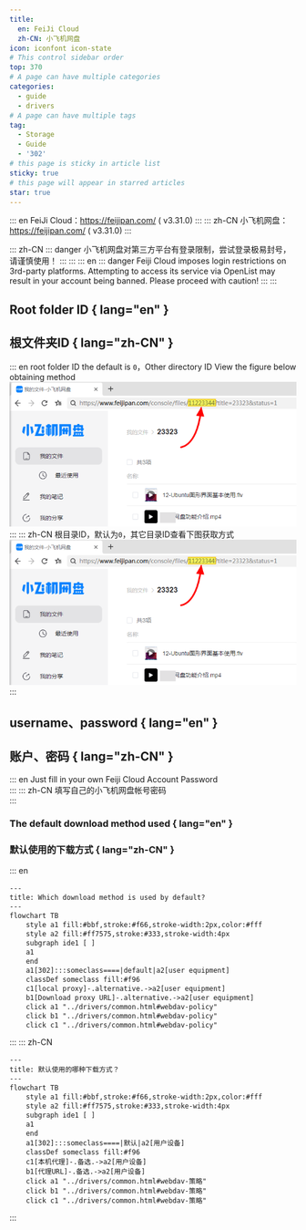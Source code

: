 ```yaml
---
title:
  en: FeiJi Cloud
  zh-CN: 小飞机网盘
icon: iconfont icon-state
# This control sidebar order
top: 370
# A page can have multiple categories
categories:
  - guide
  - drivers
# A page can have multiple tags
tag:
  - Storage
  - Guide
  - '302'
# this page is sticky in article list
sticky: true
# this page will appear in starred articles
star: true
---
```


::: en
FeiJi Cloud：https://feijipan.com/ ( v3.31.0)
:::
::: zh-CN
小飞机网盘：https://feijipan.com/ ( v3.31.0)
:::

::: zh-CN
::: danger
小飞机网盘对第三方平台有登录限制，尝试登录极易封号，请谨慎使用！
:::
:::
::: en
::: danger
Feiji Cloud imposes login restrictions on 3rd-party platforms. Attempting to access its service via OpenList may result in your account being banned. Please proceed with caution!
:::
:::

## **Root folder ID** { lang="en" }

## **根文件夹ID** { lang="zh-CN" }

::: en
root folder ID the default is `0`，Other directory ID View the figure below obtaining method
<img src="/img/drivers/feiji/feiji.png" alt="FeiJi folder_id" />
<br/>
:::
::: zh-CN
根目录ID，默认为`0`，其它目录ID查看下图获取方式
<img src="/img/drivers/feiji/feiji.png" alt="FeiJi folder_id" />
<br/>
:::

## **username、password** { lang="en" }

## **账户、密码** { lang="zh-CN" }

::: en
Just fill in your own Feiji Cloud Account Password
<br/>
:::
::: zh-CN
填写自己的小飞机网盘帐号密码
<br/>
:::

### **The default download method used** { lang="en" }

### **默认使用的下载方式** { lang="zh-CN" }

::: en

```mermaid
---
title: Which download method is used by default?
---
flowchart TB
    style a1 fill:#bbf,stroke:#f66,stroke-width:2px,color:#fff
    style a2 fill:#ff7575,stroke:#333,stroke-width:4px
    subgraph ide1 [ ]
    a1
    end
    a1[302]:::someclass====|default|a2[user equipment]
    classDef someclass fill:#f96
    c1[local proxy]-.alternative.->a2[user equipment]
    b1[Download proxy URL]-.alternative.->a2[user equipment]
    click a1 "../drivers/common.html#webdav-policy"
    click b1 "../drivers/common.html#webdav-policy"
    click c1 "../drivers/common.html#webdav-policy"
```

:::
::: zh-CN

```mermaid
---
title: 默认使用的哪种下载方式？
---
flowchart TB
    style a1 fill:#bbf,stroke:#f66,stroke-width:2px,color:#fff
    style a2 fill:#ff7575,stroke:#333,stroke-width:4px
    subgraph ide1 [ ]
    a1
    end
    a1[302]:::someclass====|默认|a2[用户设备]
    classDef someclass fill:#f96
    c1[本机代理]-.备选.->a2[用户设备]
    b1[代理URL]-.备选.->a2[用户设备]
    click a1 "../drivers/common.html#webdav-策略"
    click b1 "../drivers/common.html#webdav-策略"
    click c1 "../drivers/common.html#webdav-策略"
```

:::

